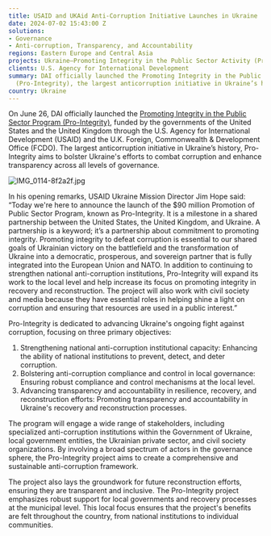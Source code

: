 ```yaml
---
title: USAID and UKAid Anti-Corruption Initiative Launches in Ukraine
date: 2024-07-02 15:43:00 Z
solutions:
- Governance
- Anti-corruption, Transparency, and Accountability
regions: Eastern Europe and Central Asia
projects: Ukraine—Promoting Integrity in the Public Sector Activity (Pro-Integrity)
clients: U.S. Agency for International Development
summary: DAI officially launched the Promoting Integrity in the Public Sector Program
  (Pro-Integrity), the largest anticorruption initiative in Ukraine’s history.
country: Ukraine
---
```


On June 26, DAI officially launched the [Promoting Integrity in the Public Sector Program (Pro-Integrity)](https://www.dai.com/our-work/projects/ukraine-promoting-integrity-in-the-public-sector-activity-pro-integrity), funded by the governments of the United States and the United Kingdom through the U.S. Agency for International Development (USAID) and the U.K. Foreign, Commonwealth & Development Office (FCDO). The largest anticorruption initiative in Ukraine’s history, Pro-Integrity aims to bolster Ukraine's efforts to combat corruption and enhance transparency across all levels of governance.

![IMG_0114-8f2a2f.jpg](/uploads/IMG_0114-8f2a2f.jpg)

In his opening remarks, USAID Ukraine Mission Director Jim Hope said: “Today we're here to announce the launch of the $90 million Promotion of Public Sector Program, known as Pro-Integrity. It is a milestone in a shared partnership between the United States, the United Kingdom, and Ukraine. A partnership is a keyword; it’s a partnership about commitment to promoting integrity. Promoting integrity to defeat corruption is essential to our shared goals of Ukrainian victory on the battlefield and the transformation of Ukraine into a democratic, prosperous, and sovereign partner that is fully integrated into the European Union and NATO. In addition to continuing to strengthen national anti-corruption institutions, Pro-Integrity will expand its work to the local level and help increase its focus on promoting integrity in recovery and reconstruction. The project will also work with civil society and media because they have essential roles in helping shine a light on corruption and ensuring that resources are used in a public interest.”

Pro-Integrity is dedicated to advancing Ukraine's ongoing fight against corruption, focusing on three primary objectives:

1. Strengthening national anti-corruption institutional capacity: Enhancing the ability of national institutions to prevent, detect, and deter corruption.
1. Bolstering anti-corruption compliance and control in local governance: Ensuring robust compliance and control mechanisms at the local level.
1. Advancing transparency and accountability in resilience, recovery, and reconstruction efforts: Promoting transparency and accountability in Ukraine's recovery and reconstruction processes.

The program will engage a wide range of stakeholders, including specialized anti-corruption institutions within the Government of Ukraine, local government entities, the Ukrainian private sector, and civil society organizations. By involving a broad spectrum of actors in the governance sphere, the Pro-Integrity project aims to create a comprehensive and sustainable anti-corruption framework.

The project also lays the groundwork for future reconstruction efforts, ensuring they are transparent and inclusive. The Pro-Integrity project emphasizes robust support for local governments and recovery processes at the municipal level. This local focus ensures that the project's benefits are felt throughout the country, from national institutions to individual communities.